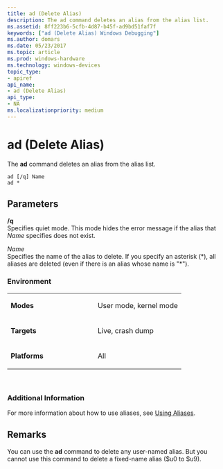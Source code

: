```yaml
---
title: ad (Delete Alias)
description: The ad command deletes an alias from the alias list.
ms.assetid: 8ff223b6-5cfb-4d87-b45f-ad9bd51faf7f
keywords: ["ad (Delete Alias) Windows Debugging"]
ms.author: domars
ms.date: 05/23/2017
ms.topic: article
ms.prod: windows-hardware
ms.technology: windows-devices
topic_type:
- apiref
api_name:
- ad (Delete Alias)
api_type:
- NA
ms.localizationpriority: medium
---
```


# ad (Delete Alias)


The **ad** command deletes an alias from the alias list.

```
ad [/q] Name 
ad * 
```

## <span id="ddk_cmd_delete_alias_dbg"></span><span id="DDK_CMD_DELETE_ALIAS_DBG"></span>Parameters


<span id="________q______"></span><span id="________Q______"></span> **/q**   
Specifies quiet mode. This mode hides the error message if the alias that *Name* specifies does not exist.

<span id="_______Name______"></span><span id="_______name______"></span><span id="_______NAME______"></span> *Name*   
Specifies the name of the alias to delete. If you specify an asterisk (\*), all aliases are deleted (even if there is an alias whose name is "\*").

### <span id="Environment"></span><span id="environment"></span><span id="ENVIRONMENT"></span>Environment

<table>
<colgroup>
<col width="50%" />
<col width="50%" />
</colgroup>
<tbody>
<tr class="odd">
<td align="left"><p><strong>Modes</strong></p></td>
<td align="left"><p>User mode, kernel mode</p></td>
</tr>
<tr class="even">
<td align="left"><p><strong>Targets</strong></p></td>
<td align="left"><p>Live, crash dump</p></td>
</tr>
<tr class="odd">
<td align="left"><p><strong>Platforms</strong></p></td>
<td align="left"><p>All</p></td>
</tr>
</tbody>
</table>

 

### <span id="Additional_Information"></span><span id="additional_information"></span><span id="ADDITIONAL_INFORMATION"></span>Additional Information

For more information about how to use aliases, see [Using Aliases](using-aliases.md).

Remarks
-------

You can use the **ad** command to delete any user-named alias. But you cannot use this command to delete a fixed-name alias ($u0 to $u9).

 

 





